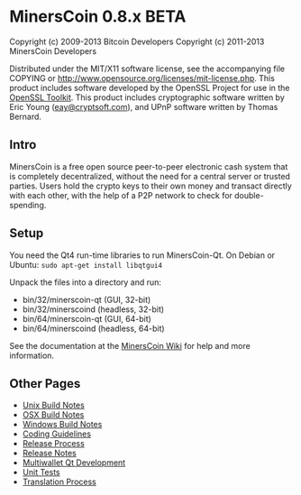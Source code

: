 MinersCoin 0.8.x BETA
====================

Copyright (c) 2009-2013 Bitcoin Developers
Copyright (c) 2011-2013 MinersCoin Developers

Distributed under the MIT/X11 software license, see the accompanying
file COPYING or http://www.opensource.org/licenses/mit-license.php.
This product includes software developed by the OpenSSL Project for use in the [OpenSSL Toolkit](http://www.openssl.org/). This product includes
cryptographic software written by Eric Young ([eay@cryptsoft.com](mailto:eay@cryptsoft.com)), and UPnP software written by Thomas Bernard.


Intro
---------------------
MinersCoin is a free open source peer-to-peer electronic cash system that is
completely decentralized, without the need for a central server or trusted
parties.  Users hold the crypto keys to their own money and transact directly
with each other, with the help of a P2P network to check for double-spending.


Setup
---------------------
You need the Qt4 run-time libraries to run MinersCoin-Qt. On Debian or Ubuntu:
	`sudo apt-get install libqtgui4`

Unpack the files into a directory and run:

- bin/32/minerscoin-qt (GUI, 32-bit)
- bin/32/minerscoind (headless, 32-bit)
- bin/64/minerscoin-qt (GUI, 64-bit)
- bin/64/minerscoind (headless, 64-bit)

See the documentation at the [MinersCoin Wiki](http://minerscoin.info)
for help and more information.


Other Pages
---------------------
- [Unix Build Notes](build-unix.md)
- [OSX Build Notes](build-osx.md)
- [Windows Build Notes](build-msw.md)
- [Coding Guidelines](coding.md)
- [Release Process](release-process.md)
- [Release Notes](release-notes.md)
- [Multiwallet Qt Development](multiwallet-qt.md)
- [Unit Tests](unit-tests.md)
- [Translation Process](translation_process.md)
